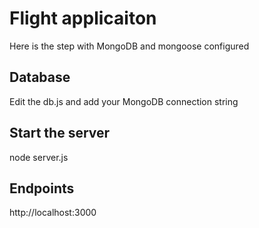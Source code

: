 Flight applicaiton
===================================

Here is the step with MongoDB and mongoose configured

Database
------------------------------------

Edit the db.js and add your MongoDB connection string

Start the server
------------------------------------

node server.js

Endpoints
------------------------------------

http://localhost:3000